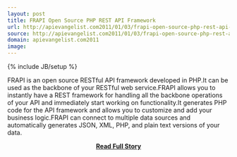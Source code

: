 ```yaml
---
layout: post
title: FRAPI Open Source PHP REST API Framework
url: http://apievangelist.com2011/01/03/frapi-open-source-php-rest-api-framework/
source: http://apievangelist.com2011/01/03/frapi-open-source-php-rest-api-framework/
domain: apievangelist.com2011
image: 
---
```

{% include JB/setup %}<p>FRAPI is an open source RESTful API framework developed in PHP.It can be used as the backbone of your RESTful web service.FRAPI allows you to instantly have a REST framework for handling all the backbone operations of your API and immediately start working on functionality.It generates PHP code for the API framework and allows you to customize and add your business logic.FRAPI can connect to multiple data sources and automatically generates JSON, XML, PHP, and plain text versions of your data.</p>
<center><p><a href="http://apievangelist.com2011/01/03/frapi-open-source-php-rest-api-framework/" style='padding:25px; font-sze:18px; font-weight: bold;'>Read Full Story</a></p></center>
